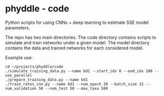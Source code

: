 # phyddle - code

Python scripts for using CNNs + deep learning to estimate SSE model parameters.

The repo has two main directories. The code directory contains scripts to simulate and train networks under a given model. The model directory contains the data and trained networks for each considered model.

Example use:
```
cd ~/projects/phyddle/code
./simulate_training_data.py --name bd1 --start_idx 0 --end_idx 100 --use_parallel
./prepare_training_data.py --name bd1
./train_rates_cnn.py --name bd1 --num_epoch 20 --batch_size 32 --num_validation 50 --num_test 50 --max_taxa 500
```
